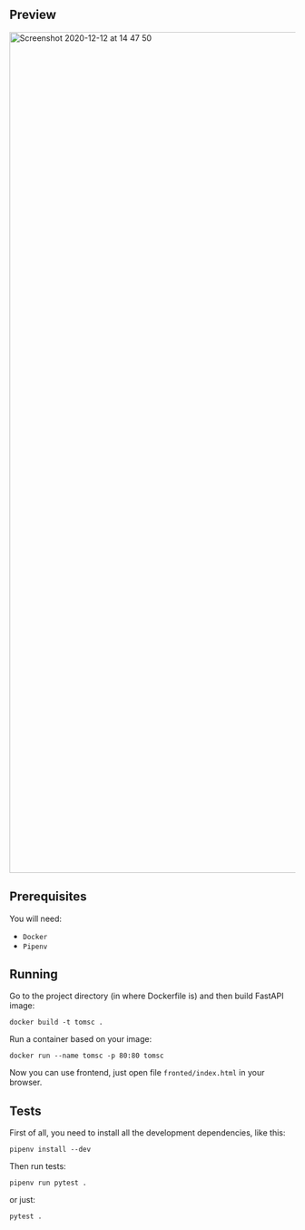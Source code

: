 ## Preview

<img width="1481" alt="Screenshot 2020-12-12 at 14 47 50" src="https://user-images.githubusercontent.com/15812620/101983035-15de2c00-3c89-11eb-95a4-86e253df1948.png">


## Prerequisites

You will need:

- `Docker`
- `Pipenv`

## Running

Go to the project directory (in where Dockerfile is) and then build FastAPI image:

```
docker build -t tomsc .
```

Run a container based on your image:

```
docker run --name tomsc -p 80:80 tomsc
```

Now you can use frontend, just open file `fronted/index.html` in your browser.


## Tests

First of all, you need to install all the development dependencies, like this:

```
pipenv install --dev
```

Then run tests:

```
pipenv run pytest .
```

or just:

```
pytest .
```
